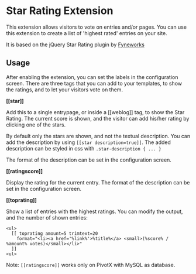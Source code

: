 
Star Rating Extension
=====================

This extension allows visitors to vote on entries and/or pages. You can use this extension to create a list of 'highest rated' entries on your site.

It is based on the jQuery Star Rating plugin by [Fyneworks][1]

Usage
-----

After enabling the extension, you can set the labels in the configuration screen. There are three tags that you can add
to your templates, to show the ratings, and to let your visitors vote on them.

**[[star]]**

Add this to a single entrypage, or inside a [[weblog]] tag, to show the Star Rating. The current score is shown, and the visitor can add his/her rating by clicking one of the stars.

By default only the stars are shown, and not the textual description. You can add the description by using `[[star description=true]]`. The added description can be styled in css with `.star-description { ... }`

The format of the description can be set in the configuration screen.

**[[ratingscore]]**

Display the rating for the current entry. The format of the description can be set in the configuration screen.

**[[toprating]]**

Show a list of entries with the highest ratings. You can modify the output, and the number of shown entries:

    <ul>
      [[ toprating amount=5 trimtext=20
        format="<li><a href='%link%'>%title%</a> <small>(%score% / %amount% votes)</small></li>"
      ]]
    <ul>

Note: `[[ratingscore]]` works only on PivotX with MySQL as database.

[1]: http://fyneworks.com
